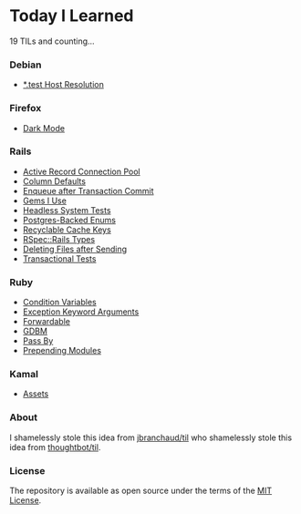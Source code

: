 # Today I Learned

19 TILs and counting…

### Debian

- [\*.test Host Resolution](debian/dot-test-host-resolution.md)

### Firefox

- [Dark Mode](firefox/dark-mode.md)

### Rails

- [Active Record Connection Pool](rails/active-record-connection-pool.md)
- [Column Defaults](rails/column-defaults.md)
- [Enqueue after Transaction Commit](rails/enqueue-after-transaction-commit.md)
- [Gems I Use](rails/gems-i-use.md)
- [Headless System Tests](rails/headless-system-tests.md)
- [Postgres-Backed Enums](rails/postgres-backed-enums.md)
- [Recyclable Cache Keys](rails/recyclable-cache-keys.md)
- [RSpec::Rails Types](rails/rspec-rails-types.md)
- [Deleting Files after Sending](rails/deleting-files-after-sending.md)
- [Transactional Tests](rails/transactional-tests.md)

### Ruby

- [Condition Variables](ruby/condition-variables.md)
- [Exception Keyword Arguments](ruby/exception-keyword-arguments.md)
- [Forwardable](ruby/forwardable.md)
- [GDBM](ruby/gdbm.md)
- [Pass By](ruby/pass-by.md)
- [Prepending Modules](ruby/prepending-modules.md)

### Kamal

- [Assets](kamal/assets.md)

### About

I shamelessly stole this idea from [jbranchaud/til](https://github.com/jbranchaud/til) who shamelessly stole this idea from [thoughtbot/til](https://github.com/thoughtbot/til).

### License

The repository is available as open source under the terms of the [MIT License](https://opensource.org/licenses/MIT).
